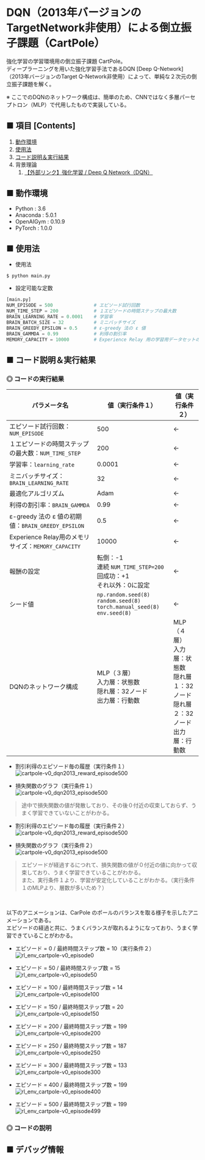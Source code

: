 # DQN（2013年バージョンのTargetNetwork非使用）による倒立振子課題（CartPole）
強化学習の学習環境用の倒立振子課題 CartPole。<br>
ディープラーニングを用いた強化学習手法であるDQN [Deep Q-Network] （2013年バージョンのTarget Q-Network非使用）によって、単純な２次元の倒立振子課題を解く。<br>

※ ここでのDQNのネットワーク構成は、簡単のため、CNNではなく多層パーセプトロン（MLP）で代用したもので実装している。

## ■ 項目 [Contents]
1. [動作環境](#動作環境)
1. [使用法](#使用法)
1. [コード説明＆実行結果](#コード説明＆実行結果)
1. 背景理論
    1. [【外部リンク】強化学習 / Deep Q Network（DQN）](https://github.com/Yagami360/My_NoteBook/blob/master/%E6%83%85%E5%A0%B1%E5%B7%A5%E5%AD%A6/%E6%83%85%E5%A0%B1%E5%B7%A5%E5%AD%A6_%E6%A9%9F%E6%A2%B0%E5%AD%A6%E7%BF%92_%E5%BC%B7%E5%8C%96%E5%AD%A6%E7%BF%92.md#DeepQNetwork)


## ■ 動作環境

- Python : 3.6
- Anaconda : 5.0.1
- OpenAIGym : 0.10.9
- PyTorch : 1.0.0

## ■ 使用法

- 使用法
```
$ python main.py
```

- 設定可能な定数
```python
[main.py]
NUM_EPISODE = 500               # エピソード試行回数
NUM_TIME_STEP = 200             # １エピソードの時間ステップの最大数
BRAIN_LEARNING_RATE = 0.0001    # 学習率
BRAIN_BATCH_SIZE = 32           # ミニバッチサイズ
BRAIN_GREEDY_EPSILON = 0.5      # ε-greedy 法の ε 値
BRAIN_GAMMDA = 0.99             # 利得の割引率
MEMORY_CAPACITY = 10000         # Experience Relay 用の学習用データセットのメモリの最大の長さ
```

<a id="コード説明＆実行結果"></a>

## ■ コード説明＆実行結果

### ◎ コードの実行結果

|パラメータ名|値（実行条件１）|値（実行条件２）|
|---|---|---|
|エピソード試行回数：`NUM_EPISODE`|500|←|
|１エピソードの時間ステップの最大数：`NUM_TIME_STEP`|200|←|
|学習率：`learning_rate`|0.0001|←|
|ミニバッチサイズ：`BRAIN_LEARNING_RATE`|32|←|
|最適化アルゴリズム|Adam|←|
|利得の割引率：`BRAIN_GAMMDA`|0.99|←|
|ε-greedy 法の ε 値の初期値：`BRAIN_GREEDY_EPSILON`|0.5|←|
|Experience Relay用のメモリサイズ：`MEMORY_CAPACITY`|10000|←|
|報酬の設定|転倒：-1<br>連続 `NUM_TIME_STEP=200`回成功：+1<br>それ以外：0に設定|←|
|シード値|`np.random.seed(8)`<br>`random.seed(8)`<br>`torch.manual_seed(8)`<br>`env.seed(8)`|←|
|DQNのネットワーク構成|MLP（３層）<br>入力層：状態数<br>隠れ層：32ノード<br>出力層：行動数|MLP（４層）<br>入力層：状態数<br>隠れ層１：32ノード<br>隠れ層２：32ノード<br>出力層：行動数|

<!--
転倒：-1<br>連続 `NUM_TIME_STEP`回成功：+`NUM_TIME_STEP=200`<br>それ以外：+1|
-->

- 割引利得のエピソード毎の履歴（実行条件１）<br>
![cartpole-v0_dqn2013_reward_episode500](https://user-images.githubusercontent.com/25688193/53067895-90b8de80-3519-11e9-982e-a027e512fafa.png)<br>

- 損失関数のグラフ（実行条件１）<br>
![cartpole-v0_dqn2013_episode500](https://user-images.githubusercontent.com/25688193/53067890-8ac2fd80-3519-11e9-8117-925c7e4f9d92.png)<br>
> 途中で損失関数の値が発散しており、その後０付近の収束しておらず、うまく学習できていないことがわかる。<br>

- 割引利得のエピソード毎の履歴（実行条件２）<br>
![cartpole-v0_dqn2013_reward_episode500](https://user-images.githubusercontent.com/25688193/53067446-8eee1b80-3517-11e9-882a-5d32b68e3468.png)<br>

- 損失関数のグラフ（実行条件２）<br>
![cartpole-v0_dqn2013_episode500](https://user-images.githubusercontent.com/25688193/53067444-8c8bc180-3517-11e9-9efd-d07609072ca3.png)<br>
> エピソードが経過するにつれて、損失関数の値が０付近の値に向かって収束しており、うまく学習できていることがわかる。<br>
> また、実行条件１より、学習が安定化していることがわかる。（実行条件１のMLPより、層数が多いため？）<br>


<br>

以下のアニメーションは、CarPole のポールのバランスを取る様子を示したアニメーションである。<br>
エピソードの経過と共に、うまくバランスが取れるようになっており、うまく学習できていることがわかる。<br>
<!--
※ ポールを左右に振りながらバランスを取るときの振り幅が、Q学習や Sarsa では大きかったのに対して、この DQN では小さい傾向がある？<br>
-->

- エピソード = 0 / 最終時間ステップ数 = 10（実行条件２）<br>
![rl_env_cartpole-v0_episode0](https://user-images.githubusercontent.com/25688193/53067035-bd6af700-3515-11e9-8f05-2be510a31487.gif)<br>

- エピソード = 50 / 最終時間ステップ数 = 15<br>
![rl_env_cartpole-v0_episode50](https://user-images.githubusercontent.com/25688193/53067037-be038d80-3515-11e9-9020-47436bea93c0.gif)<br>

- エピソード = 100 / 最終時間ステップ数 = 14<br>
![rl_env_cartpole-v0_episode100](https://user-images.githubusercontent.com/25688193/53067038-be9c2400-3515-11e9-9547-872a4a59cfad.gif)<br>

- エピソード = 150 / 最終時間ステップ数 = 20<br>
![rl_env_cartpole-v0_episode150](https://user-images.githubusercontent.com/25688193/53067031-bcd26080-3515-11e9-8651-92b9f726da33.gif)<br>

- エピソード = 200 / 最終時間ステップ数 = 199<br>
![rl_env_cartpole-v0_episode200](https://user-images.githubusercontent.com/25688193/53067032-bcd26080-3515-11e9-940d-9b3da2dec366.gif)<br>

- エピソード = 250 / 最終時間ステップ数 = 187<br>
![rl_env_cartpole-v0_episode250](https://user-images.githubusercontent.com/25688193/53067034-bd6af700-3515-11e9-85d2-f40d8b03705d.gif)<br>

- エピソード = 300 / 最終時間ステップ数 = 133<br>
![rl_env_cartpole-v0_episode300](https://user-images.githubusercontent.com/25688193/53067076-ef7c5900-3515-11e9-9a46-5eba1861e3cc.gif)<br>

- エピソード = 400 / 最終時間ステップ数 = 199<br>
![rl_env_cartpole-v0_episode400](https://user-images.githubusercontent.com/25688193/53067258-cad4b100-3516-11e9-953e-b27132242d61.gif)<br>

- エピソード = 500 / 最終時間ステップ数 = 199<br>
![rl_env_cartpole-v0_episode499](https://user-images.githubusercontent.com/25688193/53067451-91e90c00-3517-11e9-9872-31a85674f57a.gif)<br>


### ◎ コードの説明


## ■ デバッグ情報

